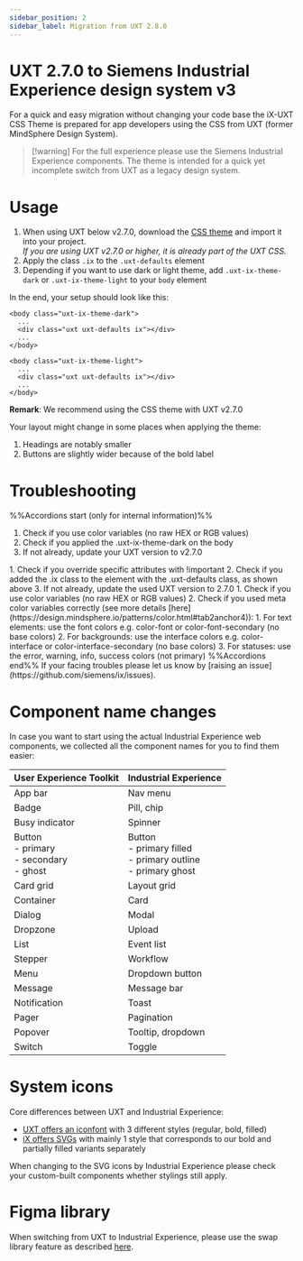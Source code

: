 ```yaml
---
sidebar_position: 2
sidebar_label: Migration from UXT 2.8.0
---
```


# UXT 2.7.0 to Siemens Industrial Experience design system v3

For a quick and easy migration without changing your code base the iX-UXT CSS Theme is prepared for app developers using the CSS from UXT (former MindSphere Design System).

> [!warning] For the full experience please use the Siemens Industrial Experience components. The theme is intended for a quick yet incomplete switch from UXT as a legacy design system. 
# Usage
1. When using UXT below v2.7.0, download the <a href="uxt-ix-css.css" target="_blank">CSS theme</a> and import it into your project.  
   _If you are using UXT v2.7.0 or higher, it is already part of the UXT CSS._
2. Apply the class `.ix` to the `.uxt-defaults` element
3. Depending if you want to use dark or light theme, add `.uxt-ix-theme-dark` or `.uxt-ix-theme-light` to your `body` element

In the end, your setup should look like this:

```
<body class="uxt-ix-theme-dark">
  ...
  <div class="uxt uxt-defaults ix"></div>
  ...
</body>
```

```
<body class="uxt-ix-theme-light">
  ...
  <div class="uxt uxt-defaults ix"></div>
  ...
</body>
```

**Remark**: We recommend using the CSS theme with UXT v2.7.0

Your layout might change in some places when applying the theme:
1. Headings are notably smaller
2. Buttons are slightly wider because of the bold label

# Troubleshooting
%%Accordions start (only for internal information)%%
<Accordion title="I don’t see the right colors." id="colors">
1. Check if you use color variables (no raw HEX or RGB values)
2. Check if you applied the .uxt-ix-theme-dark on the body
3. If not already, update your UXT version to v2.7.0
</Accordion>

<Accordion title="My custom component doesn’t look right." id="custom-comoponents">
1. Check if you override specific attributes with !important
2. Check if you added the .ix class to the element with the .uxt-defaults class, as shown above
3. If not already, update the used UXT version to 2.7.0
</Accordion>

<Accordion title="The colors don’t look right in both themes." id="colors-dark">
1. Check if you use color variables (no raw HEX or RGB values)
2. Check if you used meta color variables correctly (see more details [here](https://design.mindsphere.io/patterns/color.html#tab2anchor4)):
	1. For text elements: use the font colors e.g. color-font or color-font-secondary (no base colors)
	2. For backgrounds: use the interface colors e.g. color-interface or color-interface-secondary (no base colors)
3. For statuses: use the error, warning, info, success colors (not primary)
</Accordion>
%%Accordions end%%
If your facing troubles please let us know by [raising an issue](https://github.com/siemens/ix/issues).

# Component name changes
In case you want to start using the actual Industrial Experience web components, we collected all the component names for you to find them easier:

| **User Experience Toolkit**                   | **Industrial Experience**                                          |
| --------------------------------------------- | ------------------------------------------------------------------ |
| App bar                                       | Nav menu                                                           |
| Badge                                         | Pill, chip                                                         |
| Busy indicator                                | Spinner                                                            |
| Button<br>- primary<br>- secondary<br>- ghost | Button<br>- primary filled<br>- primary outline<br>- primary ghost |
| Card grid                                     | Layout grid                                                        |
| Container                                     | Card                                                               |
| Dialog                                        | Modal                                                              |
| Dropzone                                      | Upload                                                             |
| List                                          | Event list                                                         |
| Stepper                                       | Workflow                                                           |
| Menu                                          | Dropdown button                                                    |
| Message                                       | Message bar                                                        |
| Notification                                  | Toast                                                              |
| Pager                                         | Pagination                                                         |
| Popover                                       | Tooltip, dropdown                                                  |
| Switch                                        | Toggle                                                             |

# System icons

Core differences between UXT and Industrial Experience:

- [UXT offers an iconfont](https://design.mindsphere.io/patterns/system-icons.html) with 3 different styles (regular, bold, filled)
- [iX offers SVGs](https://ix.siemens.io/docs/icon-library/icons) with mainly 1 style that corresponds to our bold and partially filled variants separately

When changing to the SVG icons by Industrial Experience please check your custom-built components whether stylings still apply.

# Figma library

When switching from UXT to Industrial Experience, please use the swap library feature as described [here](https://help.figma.com/hc/en-us/articles/4404856784663-Swap-style-and-component-libraries).